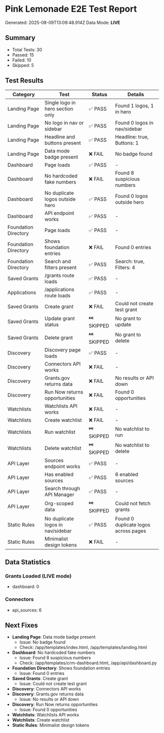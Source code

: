 # Pink Lemonade E2E Test Report

Generated: 2025-08-09T13:09:48.914Z
Data Mode: **LIVE**

## Summary
- Total Tests: 30
- Passed: 15
- Failed: 10
- Skipped: 5

## Test Results

| Category | Test | Status | Details |
|----------|------|--------|---------|
| Landing Page | Single logo in hero section only | ✅ PASS | Found 1 logos, 1 in hero |
| Landing Page | No logo in nav or sidebar | ✅ PASS | Found 0 logos in nav/sidebar |
| Landing Page | Headline and buttons present | ✅ PASS | Headline: true, Buttons: 1 |
| Landing Page | Data mode badge present | ❌ FAIL | No badge found |
| Dashboard | Page loads | ✅ PASS | - |
| Dashboard | No hardcoded fake numbers | ❌ FAIL | Found 8 suspicious numbers |
| Dashboard | No duplicate logos outside hero | ✅ PASS | Found 0 logos outside hero |
| Dashboard | API endpoint works | ✅ PASS | - |
| Foundation Directory | Page loads | ✅ PASS | - |
| Foundation Directory | Shows foundation entries | ❌ FAIL | Found 0 entries |
| Foundation Directory | Search and filters present | ✅ PASS | Search: true, Filters: 4 |
| Saved Grants | /grants route loads | ✅ PASS | - |
| Applications | /applications route loads | ✅ PASS | - |
| Saved Grants | Create grant | ❌ FAIL | Could not create test grant |
| Saved Grants | Update grant status | ⏭️ SKIPPED | No grant to update |
| Saved Grants | Delete grant | ⏭️ SKIPPED | No grant to delete |
| Discovery | Discovery page loads | ✅ PASS | - |
| Discovery | Connectors API works | ❌ FAIL | - |
| Discovery | Grants.gov returns data | ❌ FAIL | No results or API down |
| Discovery | Run Now returns opportunities | ❌ FAIL | Found 0 opportunities |
| Watchlists | Watchlists API works | ❌ FAIL | - |
| Watchlists | Create watchlist | ❌ FAIL | - |
| Watchlists | Run watchlist | ⏭️ SKIPPED | No watchlist to run |
| Watchlists | Delete watchlist | ⏭️ SKIPPED | No watchlist to delete |
| API Layer | Sources endpoint works | ✅ PASS | - |
| API Layer | Has enabled sources | ✅ PASS | 6 enabled sources |
| API Layer | Search through API Manager | ✅ PASS | - |
| API Layer | Org-scoped data | ⏭️ SKIPPED | Could not fetch grants |
| Static Rules | No duplicate logos in nav/sidebar | ✅ PASS | Found 0 duplicate logos across pages |
| Static Rules | Minimalist design tokens | ❌ FAIL | - |

## Data Statistics

### Grants Loaded (LIVE mode)
- dashboard: 0

### Connectors
- api_sources: 6

## Next Fixes

- **Landing Page**: Data mode badge present
  - Issue: No badge found
  - Check: /app/templates/index.html, /app/templates/landing.html
- **Dashboard**: No hardcoded fake numbers
  - Issue: Found 8 suspicious numbers
  - Check: /app/templates/crm-dashboard.html, /app/api/dashboard.py
- **Foundation Directory**: Shows foundation entries
  - Issue: Found 0 entries
- **Saved Grants**: Create grant
  - Issue: Could not create test grant
- **Discovery**: Connectors API works
- **Discovery**: Grants.gov returns data
  - Issue: No results or API down
- **Discovery**: Run Now returns opportunities
  - Issue: Found 0 opportunities
- **Watchlists**: Watchlists API works
- **Watchlists**: Create watchlist
- **Static Rules**: Minimalist design tokens